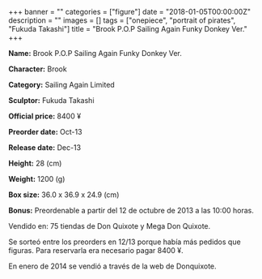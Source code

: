 +++
banner = ""
categories = ["figure"]
date = "2018-01-05T00:00:00Z"
description = ""
images = []
tags = ["onepiece", "portrait of pirates", "Fukuda Takashi"]
title = "Brook P.O.P Sailing Again Funky Donkey Ver."
+++

**Name:** Brook P.O.P Sailing Again Funky Donkey Ver.

**Character:** Brook

**Category:** Sailing Again  Limited 

**Sculptor:** Fukuda Takashi

**Official price:** 8400 ¥

**Preorder date:** Oct-13

**Release date:** Dec-13

**Height:** 28 (cm)

**Weight:** 1200 (g)

**Box size:** 36.0 x 36.9 x 24.9 (cm)

**Bonus:** Preordenable a partir del 12 de octubre de 2013 a las 10:00 horas.

Vendido en: 75 tiendas de Don Quixote y Mega Don Quixote. 

Se sorteó entre los preorders en 12/13 porque había más pedidos que figuras. Para reservarla era necesario pagar 8400 ¥.

En enero de 2014 se vendió a través de la web de Donquixote.
